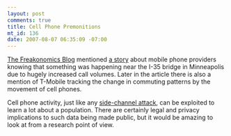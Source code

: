```yaml
--- 
layout: post
comments: true
title: Cell Phone Premonitions
mt_id: 136
date: 2007-08-07 06:35:09 -07:00
---
```

[The Freakonomics Blog](http://www.freakonomics.com/blog/) mentioned [a story](http://www.chicagotribune.com/services/newspaper/premium/printedition/Sunday/chi-cell_bdaug05,0,3857748.story?coll=chi-newslocalchicago-hed) about mobile phone providers knowing that something was happening near the I-35 bridge in Minneapolis due to hugely increased call volumes.  Later in the article there is also a mention of T-Mobile tracking the change in commuting patterns by the movement of cell phones.

Cell phone activity, just like any [side-channel attack](http://en.wikipedia.org/wiki/Side_channel_attack), can be exploited to learn a lot about a population.  There are certainly legal and privacy implications to such data being made public, but it would be amazing to look at from a research point of view.
